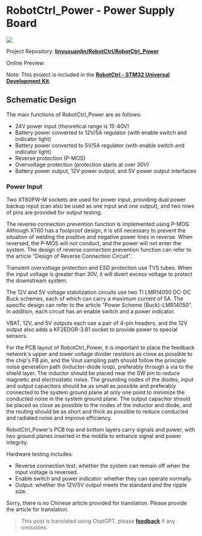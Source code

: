 # RobotCtrl_Power - Power Supply Board

![](https://f004.backblazeb2.com/file/wiki-media/img/20220527113517.png)

Project Repository: [**linyuxuanlin/RobotCtrl/RobotCtrl_Power**](https://github.com/linyuxuanlin/RobotCtrl/tree/main/RobotCtrl_MultiBoard_Project/RobotCtrl_Power)

Online Preview:

<div class="altium-iframe-viewer">
  <div
    class="altium-ecad-viewer"
    data-project-src="https://github.com/linyuxuanlin/RobotCtrl/raw/main/RobotCtrl_MultiBoard_Project/RobotCtrl_Power_V0.3B.zip"
  ></div>
</div>

Note: This project is included in the [**RobotCtrl - STM32 Universal Development Kit**](https://wiki-power.com/en/RobotCtrl-STM32%E9%80%9A%E7%94%A8%E5%BC%80%E5%8F%91%E5%A5%97%E4%BB%B6).

## Schematic Design

The main functions of RobotCtrl_Power are as follows:

- 24V power input (theoretical range is 15-40V)
- Battery power converted to 12V/5A regulator (with enable switch and indicator light)
- Battery power converted to 5V/5A regulator (with enable switch and indicator light)
- Reverse protection (P-MOS)
- Overvoltage protection (protection starts at over 30V)
- Battery power output, 12V power output, and 5V power output interfaces

### Power Input

Two XT60PW-M sockets are used for power input, providing dual power backup input (can also be used as one input and one output), and two rows of pins are provided for output testing.

The reverse connection prevention function is implemented using P-MOS. Although XT60 has a foolproof design, it is still necessary to prevent the situation of welding the positive and negative power lines in reverse. When reversed, the P-MOS will not conduct, and the power will not enter the system. The design of reverse connection prevention function can refer to the article "Design of Reverse Connection Circuit".

Transient overvoltage protection and ESD protection use TVS tubes. When the input voltage is greater than 30V, it will divert excess voltage to protect the downstream system.

The 12V and 5V voltage stabilization circuits use two TI LMR14050 DC-DC Buck schemes, each of which can carry a maximum current of 5A. The specific design can refer to the article "Power Scheme (Buck)-LMR14050". In addition, each circuit has an enable switch and a power indicator.

VBAT, 12V, and 5V outputs each use a pair of 4-pin headers, and the 12V output also adds a KF2EDGR-3.81 socket to provide power to special sensors.

For the PCB layout of RobotCtrl_Power, it is important to place the feedback network's upper and lower voltage divider resistors as close as possible to the chip's FB pin, and the Vout sampling path should follow the principle noise generation path (inductor-diode loop), preferably through a via to the shield layer. The inductor should be placed near the SW pin to reduce magnetic and electrostatic noise. The grounding nodes of the diodes, input and output capacitors should be as small as possible and preferably connected to the system ground plane at only one point to minimize the conducted noise in the system ground plane. The output capacitor should be placed as close as possible to the nodes of the inductor and diode, and the routing should be as short and thick as possible to reduce conducted and radiated noise and improve efficiency.

RobotCtrl_Power's PCB top and bottom layers carry signals and power, with two ground planes inserted in the middle to enhance signal and power integrity.

Hardware testing includes:

- Reverse connection test: whether the system can remain off when the input voltage is reversed.
- Enable switch and power indicator: whether they can operate normally.
- Output: whether the 12V/5V output meets the standard and the ripple size.

Sorry, there is no Chinese article provided for translation. Please provide the article for translation.

> This post is translated using ChatGPT, please [**feedback**](https://github.com/linyuxuanlin/Wiki_MkDocs/issues/new) if any omissions.